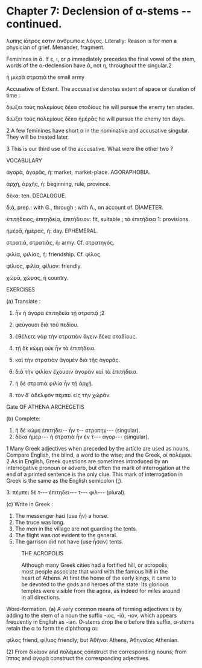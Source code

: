 # Chapter 7: Declension of α-stems -- continued.


<quote>λύπης ἰᾱτρός ἐστιν ἀνθρώποις λόγος.
</quote>
<quote>Literally: Reason is for men a physician of grief.
</quote>
<bibl>Menander, fragment.
</bibl>




<div type="textpart" subtype="para" n="36">


Feminines in ᾱ. If ε, ι, or ρ immediately precedes
the final vowel of the stem, words of the α-declension have
ᾱ, not η, throughout the singular.2

ἡ μικρὰ στρατιά the small army

<div type="textpart" subtype="para" n="37">


Accusative of Extent. The accusative denotes extent
of space or duration of time :

διώξει τοὺς πολεμίους δέκα σταδίους
he will pursue the enemy ten stades.

διώξει τοὺς πολεμίους δέκα ἡμέρᾱς
he will pursue the enemy ten days.





2 A few feminines have short α in the nominative and accusative singular.
They will be treated later.

3 This is our third use of the accusative. What were the other two ?


<pb n="20"/>

<div type="textpart" subtype="para" n="38">


VOCABULARY

<rs type="lemma">ἀγορά</rs>, ἀγορᾶς, ἡ: market, market-place. AGORAPHOBIA.

<rs type="lemma">ἀρχή</rs>, ἀρχῆς, ἡ: beginning, rule, province.

<rs type="lemma">δέκα</rs>: ten. DECALOGUE.

<rs type="lemma">διά</rs>, prep.: with G., through ; with A., on account of. DIAMETER.

<rs type="lemma">ἐπιτήδειος</rs>, ἐπιτηδεία, ἐπιτήδειον: fit, suitable ; τὰ ἐπιτήδεια 1: provisions.

<rs type="lemma">ἡμέρᾱ</rs>, ἡμέρας, ἡ: day. EPHEMERAL.

<rs type="lemma">στρατιά</rs>, στρατιᾶς, ἡ: army. Cf. στρατηγός.


<rs type="lemma">φιλία</rs>, φιλίας, ἡ: friendship. Cf. φίλος.

<rs type="lemma">φίλιος</rs>, φιλία, φίλιον: friendly.

<rs type="lemma">χώρᾱ</rs>, χώρας, ἡ country.

<div type="textpart" subtype="para" n="39">


EXERCISES

(a) Translate :

1. ἦν ἡ ἀγορὰ ἐπιτηδεία τῇ στρατιᾷ ;2
2. φεύγουσι διὰ τοῦ πεδίου.
3. ἐθέλετε γὰρ τὴν στρατιὰν ἄγειν δέκα σταδίους.
4. τῇ δὲ κώμῃ οὐκ ἦν τὰ ἐπιτήδεια.

5. καὶ τὴν στρατιὰν ἄγομὲν διὰ τῆς ἀγορᾶς.
6. διὰ τὴν φιλίαν ἔχουσιν ἀγορὰν καὶ τὰ ἐπιτήδεια.
7. ἡ δὲ στρατιὰ φιλία ἦν τῇ ἀρχῇ.

8. τὸν δ᾽ ἀδελφὸν πέμπει εἰς τὴν χώρᾱν.

Gate OF ATHENA ARCHEGETIS

(b) Complete:
1. ἡ δὲ κώμη ἐπιτηδει-- ἦν τ-- στρατηγ--- (singular).
2. δέκα ἡμερ--- ἡ στρατιὰ ἦν ἐν τ--- ἀγορ--- (singular).







1 Many Greek adjectives when preceded by the article are used as nouns, Compare English, the blind, a word to the wise; and the Greek, οἱ πολέμιοι.
2 As in English, Greek questions are sometimes introduced by an interrogative pronoun or adverb, but often the mark of interrogation at the end of a printed sentence is the only clue. This mark of interrogation in Greek is the same as the English semicolon (;).


<pb n="21"/>
3. πέμπει δὲ τ--- ἐπιτηδει--- τ--- φιλ--- (plural).

(c) Write in Greek :

1. The messenger had (use ἦν) a horse.
2. The truce was long.
3. The men in the village are not guarding the tents.
4. The flight was not evident to the general.
5. The garrison did not have (use ἦσαν) tents.

<figure><head>THE ACROPOLIS</head>



Although many Greek cities had a fortified hill, or acropolis, most people
associate that word with the famous hi!l in the heart of Athens. At first the
home of the early kings, it came to be devoted to the gods and heroes of the
state. Its glorious temples were visible from the agora, as indeed for miles
around in all directions.</figure>

<div type="textpart" subtype="para" n="40">


Word-formation.
(a) A very common means of
forming adjectives is by adding to the stem of a noun
the suffix -ιος, -ίᾱ, -ιον, which appears frequently in English as -ian. O-stems drop the o before this suffix, α-stems retain the α to form the diphthong αι:

φίλος friend, φίλιος friendly;
but Ἀθῆναι Athens, Ἀθηναῖος Athenian.

(2) From δίκαιον and πολέμιος construct the corresponding nouns; from ἵππος and ἀγορά construct the corresponding adjectives.

<pb n="22"/>




